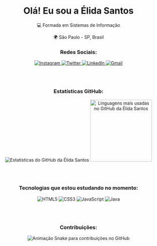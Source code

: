 <div align="center">
  <h1>Olá! Eu sou a Élida Santos</h1>
  
  <p>💻 Formada em Sistemas de Informação</p>
  <p>🌍 São Paulo - SP, Brasil</p>
  
  <h3>Redes Sociais:</h3>
  
  <a href="https://instagram.com/uaielida" target="_blank">
    <img src="https://img.shields.io/badge/Instagram-E4405F?style=for-the-badge&logo=instagram&logoColor=white" alt="Instagram">
  </a>
  <a href="https://twitter.com/uaielida" target="_blank">
    <img src="https://img.shields.io/badge/Twitter-1DA1F2?style=for-the-badge&logo=twitter&logoColor=white" alt="Twitter">
  </a>
  <a href="https://www.linkedin.com/in/elida-costa-032b731b6/" target="_blank">
    <img src="https://img.shields.io/badge/LinkedIn-0077B5?style=for-the-badge&logo=linkedin&logoColor=white" alt="LinkedIn">
  </a>
  <a href="mailto:elidacosta2020@gmail.com">
    <img src="https://img.shields.io/badge/Gmail-D14836?style=for-the-badge&logo=gmail&logoColor=white" alt="Gmail">
  </a>

  <br/><br/>

  <h3>Estatísticas GitHub:</h3>
  
  <img src="https://github-readme-stats.vercel.app/api?username=uaielida&show_icons=true&theme=synthwave" alt="Estatísticas do GitHub da Élida Santos">
  <img height="196" src="https://github-readme-stats.vercel.app/api/top-langs/?username=uaielida&layout=compact&langs_count=7&theme=synthwave" alt="Linguagens mais usadas no GitHub da Élida Santos">
  
  <br/><br/>
  
  <h3>Tecnologias que estou estudando no momento:</h3>
  
  <div>
    <img src="https://img.shields.io/badge/HTML5-E34F26?style=for-the-badge&logo=html5&logoColor=white" alt="HTML5">
    <img src="https://img.shields.io/badge/CSS3-1572B6?style=for-the-badge&logo=css3&logoColor=white" alt="CSS3">
    <img src="https://img.shields.io/badge/JavaScript-F7DF1E?style=for-the-badge&logo=javascript&logoColor=black" alt="JavaScript">
    <img src="https://img.shields.io/badge/Java-ED8B00?style=for-the-badge&logo=java&logoColor=white" alt="Java">
  </div>
  
  <br/><br/>

  <!-- Animação Snake -->
  <h3>Contribuições:</h3>
  
  <img src="https://github.com/danielbped/danielbped/blob/output/github-contribution-grid-snake.svg" alt="Animação Snake para contribuições no GitHub">
  
</div>
